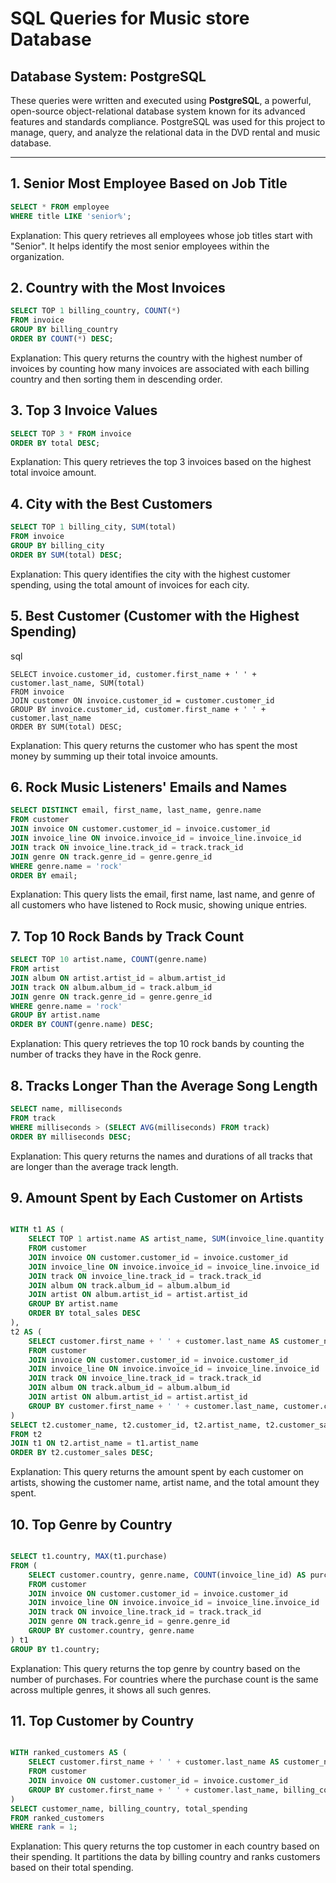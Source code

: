 # SQL Queries for  Music store Database

## Database System: PostgreSQL

These queries were written and executed using **PostgreSQL**, a powerful, open-source object-relational database system known for its advanced features and standards compliance. PostgreSQL was used for this project to manage, query, and analyze the relational data in the DVD rental and music database.

---

## 1. Senior Most Employee Based on Job Title
```sql
SELECT * FROM employee
WHERE title LIKE 'senior%';
```
Explanation: This query retrieves all employees whose job titles start with "Senior". It helps identify the most senior employees within the organization.


## 2. Country with the Most Invoices
```sql
SELECT TOP 1 billing_country, COUNT(*)
FROM invoice
GROUP BY billing_country
ORDER BY COUNT(*) DESC;
```
Explanation: This query returns the country with the highest number of invoices by counting how many invoices are associated with each billing country and then sorting them in descending order.
## 3. Top 3 Invoice Values
```sql
SELECT TOP 3 * FROM invoice
ORDER BY total DESC;
```
Explanation: This query retrieves the top 3 invoices based on the highest total invoice amount.
## 4. City with the Best Customers
```sql
SELECT TOP 1 billing_city, SUM(total)
FROM invoice
GROUP BY billing_city
ORDER BY SUM(total) DESC;
```
Explanation: This query identifies the city with the highest customer spending, using the total amount of invoices for each city.
## 5. Best Customer (Customer with the Highest Spending)
sql
```
SELECT invoice.customer_id, customer.first_name + ' ' + customer.last_name, SUM(total)
FROM invoice
JOIN customer ON invoice.customer_id = customer.customer_id
GROUP BY invoice.customer_id, customer.first_name + ' ' + customer.last_name
ORDER BY SUM(total) DESC;
```
Explanation: This query returns the customer who has spent the most money by summing up their total invoice amounts.
## 6. Rock Music Listeners' Emails and Names
``` sql
SELECT DISTINCT email, first_name, last_name, genre.name
FROM customer
JOIN invoice ON customer.customer_id = invoice.customer_id
JOIN invoice_line ON invoice.invoice_id = invoice_line.invoice_id
JOIN track ON invoice_line.track_id = track.track_id
JOIN genre ON track.genre_id = genre.genre_id
WHERE genre.name = 'rock'
ORDER BY email;
```
Explanation: This query lists the email, first name, last name, and genre of all customers who have listened to Rock music, showing unique entries.
## 7. Top 10 Rock Bands by Track Count
```sql
SELECT TOP 10 artist.name, COUNT(genre.name)
FROM artist
JOIN album ON artist.artist_id = album.artist_id
JOIN track ON album.album_id = track.album_id
JOIN genre ON track.genre_id = genre.genre_id
WHERE genre.name = 'rock'
GROUP BY artist.name
ORDER BY COUNT(genre.name) DESC;
```
Explanation: This query retrieves the top 10 rock bands by counting the number of tracks they have in the Rock genre.

## 8. Tracks Longer Than the Average Song Length
```sql
SELECT name, milliseconds
FROM track
WHERE milliseconds > (SELECT AVG(milliseconds) FROM track)
ORDER BY milliseconds DESC;
```
Explanation: This query returns the names and durations of all tracks that are longer than the average track length.

## 9. Amount Spent by Each Customer on Artists
``` sql

WITH t1 AS (
    SELECT TOP 1 artist.name AS artist_name, SUM(invoice_line.quantity * invoice_line.unit_price) AS total_sales
    FROM customer
    JOIN invoice ON customer.customer_id = invoice.customer_id
    JOIN invoice_line ON invoice.invoice_id = invoice_line.invoice_id
    JOIN track ON invoice_line.track_id = track.track_id
    JOIN album ON track.album_id = album.album_id
    JOIN artist ON album.artist_id = artist.artist_id
    GROUP BY artist.name
    ORDER BY total_sales DESC
), 
t2 AS (
    SELECT customer.first_name + ' ' + customer.last_name AS customer_name, customer.customer_id, artist.name AS artist_name, SUM(invoice_line.quantity * invoice_line.unit_price) AS customer_sales
    FROM customer
    JOIN invoice ON customer.customer_id = invoice.customer_id
    JOIN invoice_line ON invoice.invoice_id = invoice_line.invoice_id
    JOIN track ON invoice_line.track_id = track.track_id
    JOIN album ON track.album_id = album.album_id
    JOIN artist ON album.artist_id = artist.artist_id
    GROUP BY customer.first_name + ' ' + customer.last_name, customer.customer_id, artist.name
)
SELECT t2.customer_name, t2.customer_id, t2.artist_name, t2.customer_sales, t1.total_sales
FROM t2
JOIN t1 ON t2.artist_name = t1.artist_name
ORDER BY t2.customer_sales DESC;
```
Explanation: This query returns the amount spent by each customer on artists, showing the customer name, artist name, and the total amount they spent.

## 10. Top Genre by Country
```sql

SELECT t1.country, MAX(t1.purchase)
FROM (
    SELECT customer.country, genre.name, COUNT(invoice_line_id) AS purchase
    FROM customer
    JOIN invoice ON customer.customer_id = invoice.customer_id
    JOIN invoice_line ON invoice.invoice_id = invoice_line.invoice_id
    JOIN track ON invoice_line.track_id = track.track_id
    JOIN genre ON track.genre_id = genre.genre_id
    GROUP BY customer.country, genre.name
) t1
GROUP BY t1.country;
```
Explanation: This query returns the top genre by country based on the number of purchases. For countries where the purchase count is the same across multiple genres, it shows all such genres.

## 11. Top Customer by Country
```sql

WITH ranked_customers AS (
    SELECT customer.first_name + ' ' + customer.last_name AS customer_name, billing_country, SUM(total) AS total_spending, ROW_NUMBER() OVER (PARTITION BY billing_country ORDER BY SUM(total) DESC) AS rank
    FROM customer
    JOIN invoice ON customer.customer_id = invoice.customer_id
    GROUP BY customer.first_name + ' ' + customer.last_name, billing_country
)
SELECT customer_name, billing_country, total_spending
FROM ranked_customers
WHERE rank = 1;
```
Explanation: This query returns the top customer in each country based on their spending. It partitions the data by billing country and ranks customers based on their total spending.

